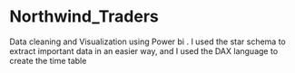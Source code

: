# Northwind_Traders
Data cleaning and Visualization using Power bi . I used the star schema to extract important data in an easier way, and I used the DAX language to create the time table
